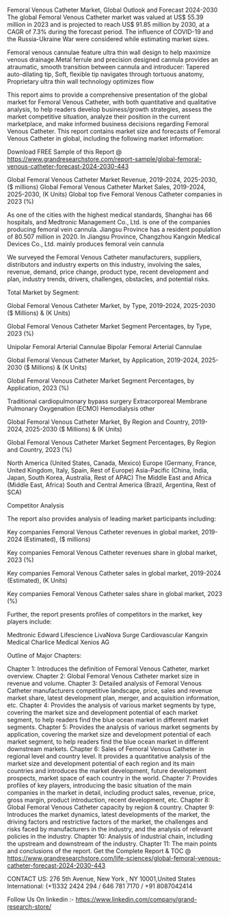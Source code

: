 Femoral Venous Catheter Market, Global Outlook and Forecast 2024-2030
The global Femoral Venous Catheter market was valued at US$ 55.39 million in 2023 and is projected to reach US$ 91.85 million by 2030, at a CAGR of 7.3% during the forecast period. The influence of COVID-19 and the Russia-Ukraine War were considered while estimating market sizes.

Femoral venous cannulae feature ultra thin wall design to help maximize venous drainage.Metal ferrule and precision designed cannula provides an atraumatic, smooth transition between cannula and introducer: Tapered auto-dilating tip, Soft, flexible tip navigates through tortuous anatomy, Proprietary ultra thin wall technology optimizes flow

This report aims to provide a comprehensive presentation of the global market for Femoral Venous Catheter, with both quantitative and qualitative analysis, to help readers develop business/growth strategies, assess the market competitive situation, analyze their position in the current marketplace, and make informed business decisions regarding Femoral Venous Catheter. This report contains market size and forecasts of Femoral Venous Catheter in global, including the following market information:

Download FREE Sample of this Report @ https://www.grandresearchstore.com/report-sample/global-femoral-venous-catheter-forecast-2024-2030-443

Global Femoral Venous Catheter Market Revenue, 2019-2024, 2025-2030, ($ millions)
Global Femoral Venous Catheter Market Sales, 2019-2024, 2025-2030, (K Units)
Global top five Femoral Venous Catheter companies in 2023 (%)

As one of the cities with the highest medical standards, Shanghai has 66 hospitals, and Medtronic Management Co., Ltd. is one of the companies producing femoral vein cannula. Jiangsu Province has a resident population of 80.507 million in 2020. In Jiangsu Province, Changzhou Kangxin Medical Devices Co., Ltd. mainly produces femoral vein cannula

We surveyed the Femoral Venous Catheter manufacturers, suppliers, distributors and industry experts on this industry, involving the sales, revenue, demand, price change, product type, recent development and plan, industry trends, drivers, challenges, obstacles, and potential risks.

Total Market by Segment:

Global Femoral Venous Catheter Market, by Type, 2019-2024, 2025-2030 ($ Millions) & (K Units)

Global Femoral Venous Catheter Market Segment Percentages, by Type, 2023 (%)

Unipolar Femoral Arterial Cannulae
Bipolar Femoral Arterial Cannulae

Global Femoral Venous Catheter Market, by Application, 2019-2024, 2025-2030 ($ Millions) & (K Units)

Global Femoral Venous Catheter Market Segment Percentages, by Application, 2023 (%)

Traditional cardiopulmonary bypass surgery
Extracorporeal Membrane Pulmonary Oxygenation (ECMO)
Hemodialysis
other

Global Femoral Venous Catheter Market, By Region and Country, 2019-2024, 2025-2030 ($ Millions) & (K Units)

Global Femoral Venous Catheter Market Segment Percentages, By Region and Country, 2023 (%)

North America (United States, Canada, Mexico)
Europe (Germany, France, United Kingdom, Italy, Spain, Rest of Europe)
Asia-Pacific (China, India, Japan, South Korea, Australia, Rest of APAC)
The Middle East and Africa (Middle East, Africa)
South and Central America (Brazil, Argentina, Rest of SCA)

Competitor Analysis

The report also provides analysis of leading market participants including:

Key companies Femoral Venous Catheter revenues in global market, 2019-2024 (Estimated), ($ millions)

Key companies Femoral Venous Catheter revenues share in global market, 2023 (%)

Key companies Femoral Venous Catheter sales in global market, 2019-2024 (Estimated), (K Units)

Key companies Femoral Venous Catheter sales share in global market, 2023 (%)

Further, the report presents profiles of competitors in the market, key players include:

Medtronic
Edward Lifescience
LivaNova
Surge Cardiovascular
Kangxin Medical
Charlice Medical
Xenios AG

Outline of Major Chapters:

Chapter 1: Introduces the definition of Femoral Venous Catheter, market overview.
Chapter 2: Global Femoral Venous Catheter market size in revenue and volume.
Chapter 3: Detailed analysis of Femoral Venous Catheter manufacturers competitive landscape, price, sales and revenue market share, latest development plan, merger, and acquisition information, etc.
Chapter 4: Provides the analysis of various market segments by type, covering the market size and development potential of each market segment, to help readers find the blue ocean market in different market segments.
Chapter 5: Provides the analysis of various market segments by application, covering the market size and development potential of each market segment, to help readers find the blue ocean market in different downstream markets.
Chapter 6: Sales of Femoral Venous Catheter in regional level and country level. It provides a quantitative analysis of the market size and development potential of each region and its main countries and introduces the market development, future development prospects, market space of each country in the world.
Chapter 7: Provides profiles of key players, introducing the basic situation of the main companies in the market in detail, including product sales, revenue, price, gross margin, product introduction, recent development, etc.
Chapter 8: Global Femoral Venous Catheter capacity by region & country.
Chapter 9: Introduces the market dynamics, latest developments of the market, the driving factors and restrictive factors of the market, the challenges and risks faced by manufacturers in the industry, and the analysis of relevant policies in the industry.
Chapter 10: Analysis of industrial chain, including the upstream and downstream of the industry.
Chapter 11: The main points and conclusions of the report.
Get the Complete Report & TOC @ https://www.grandresearchstore.com/life-sciences/global-femoral-venous-catheter-forecast-2024-2030-443

CONTACT US:
276 5th Avenue, New York , NY 10001,United States
International: (+1)332 2424 294 / 646 781 7170 / +91 8087042414

Follow Us On linkedin :- https://www.linkedin.com/company/grand-research-store/
